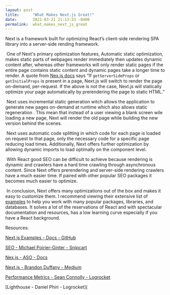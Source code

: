 ```yaml
---
layout: post
title:      "What Makes Next.js Great!"
date:       2021-03-21 21:13:33 -0400
permalink:  what_makes_next_js_great
---
```


  Next is a framework built for optimizing React’s client-side rendering SPA library into a server-side rending framework.

​	One of Next's primary optimization features, Automatic static optimization, makes static parts of webpages render immediately then updates dynamic content after, whereas other frameworks will only render static pages if the entire page contains static content and dynamic pages take a longer time to render. A quote from [Nex.js docs](https://nextjs.org/docs/advanced-features/automatic-static-optimization) says “If `getServerSideProps` or `getInitialProps` is present in a page, Next.js will switch to render the page on-demand, per-request. If the above is not the case, Next.js will statically optimize your page automatically by prerendering the page to static HTML.”

​	Next uses incremental static generation witch allows the application to generate new pages on-demand at runtime which also allows static regeneration . This mean that instead of a user viewing a blank screen wile loading a new page, Next will render the old page while building the new version behind the scenes. 

​	Next uses automatic code splitting in which code for each page is loaded on request to that page, only the necessary code for a specific page reducing load times. Additionally, Next offers further optimization by allowing dynamic imports to load optimally on the component level.

​	With React good SEO can be difficult to achieve because rendering is dynamic and crawlers have a hard time crawling through asynchronous content. Since Next offers prerendering and server-side rendering crawlers have a much easier time. If paired with other popular SEO packages it becomes much easier to optimize.

​	In conclusion, Next offers many optimizations out of the box and makes it easy to customize them. I recommend viewing their extensive list of [examples](https://github.com/vercel/next.js/tree/canary/examples) to help you work with many popular packages, libraries, and databases. It solves a lot of the reservations of React and with spectacular documentation and resources, has a low learning curve especially if you have a React background.



Resources:

[Next.js Examples - Docs - GitHub](https://github.com/vercel/next.js/tree/canary/examples)

[SEO - Michael Poirier-Ginter - Snipcart](https://snipcart.com/blog/react-seo-nextjs-tutorial)

[Nex.js - ASO - Docs](https://nextjs.org/docs/advanced-features/automatic-static-optimization)

[Next.js - Brandon Duffany - Medium](https://medium.com/swlh/the-hitchhikers-guide-to-next-js-fd7aa14ae8d0)

[Performance Metrics - Sean Connolly - Logrocket](https://blog.logrocket.com/next-js-vs-create-react-app/)

[Lighthouse - Daniel Phiri - Logrocket](
